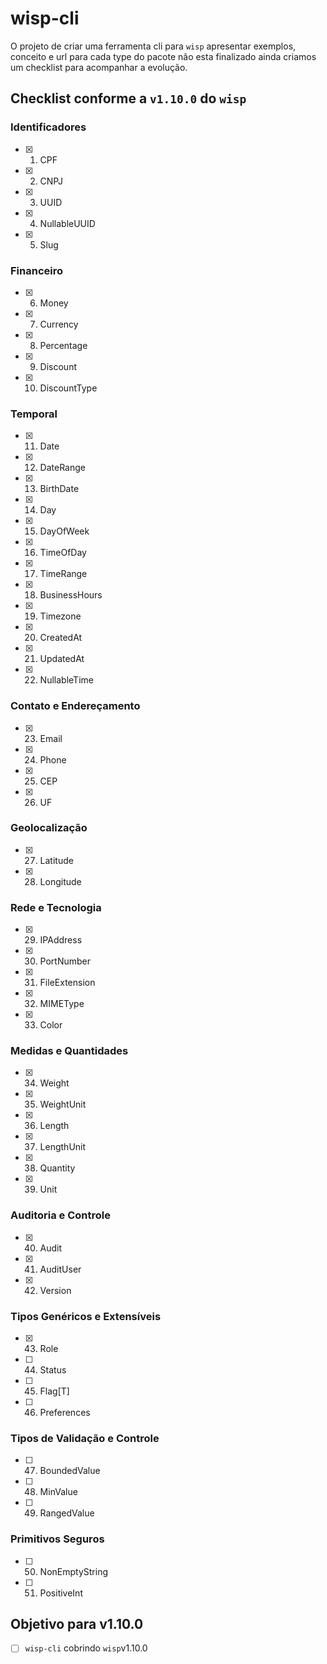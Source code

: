 # wisp-cli

O projeto de criar uma ferramenta cli para `wisp` apresentar exemplos, conceito e url para cada type do pacote não esta finalizado ainda criamos um checklist para acompanhar a evolução.

## Checklist conforme a `v1.10.0` do `wisp`

### Identificadores
- [x] 1. CPF
- [x] 2. CNPJ
- [x] 3. UUID
- [x] 4. NullableUUID
- [x] 5. Slug

### Financeiro
- [x] 6. Money
- [x] 7. Currency
- [x] 8. Percentage
- [x] 9. Discount
- [x] 10. DiscountType

### Temporal
- [x] 11. Date
- [x] 12. DateRange
- [x] 13. BirthDate
- [x] 14. Day
- [x] 15. DayOfWeek
- [x] 16. TimeOfDay
- [x] 17. TimeRange
- [x] 18. BusinessHours
- [x] 19. Timezone
- [x] 20. CreatedAt
- [x] 21. UpdatedAt
- [x] 22. NullableTime

### Contato e Endereçamento
- [x] 23. Email
- [x] 24. Phone
- [x] 25. CEP
- [x] 26. UF

### Geolocalização
- [x] 27. Latitude
- [x] 28. Longitude

### Rede e Tecnologia
- [x] 29. IPAddress
- [x] 30. PortNumber
- [x] 31. FileExtension
- [x] 32. MIMEType
- [x] 33. Color

### Medidas e Quantidades
- [x] 34. Weight
- [x] 35. WeightUnit
- [x] 36. Length
- [x] 37. LengthUnit
- [x] 38. Quantity
- [x] 39. Unit

### Auditoria e Controle
- [x] 40. Audit
- [x] 41. AuditUser
- [x] 42. Version

### Tipos Genéricos e Extensíveis
- [x] 43. Role
- [ ] 44. Status
- [ ] 45. Flag[T]
- [ ] 46. Preferences

### Tipos de Validação e Controle
- [ ] 47. BoundedValue
- [ ] 48. MinValue
- [ ] 49. RangedValue

### Primitivos Seguros
- [ ] 50. NonEmptyString
- [ ] 51. PositiveInt

## Objetivo para v1.10.0

- [ ] `wisp-cli` cobrindo `wisp`v1.10.0
